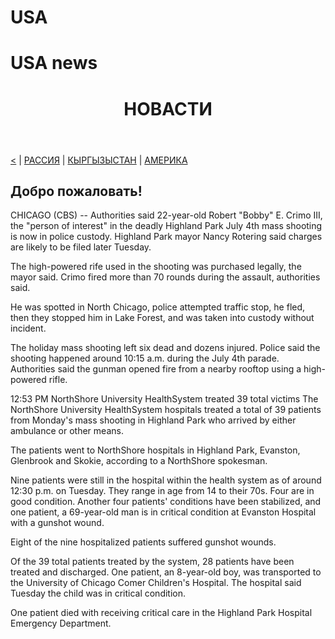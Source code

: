 # USA
<h1>USA news</h1>
</head> 
 <body>
  <header>
    <h1>НОВАСТИ</h1>
  </header>
  <nav><a href="https://maike1230.github.io/Russiannews/"><</a> | <a href="https://maike1230.github.io/Russiannews/">РАССИЯ</a> |
       <a href="https://maike1230.github.io/kyrgyzystan/">КЫРГЫЗЫСТАН</a> | <a href="https">АМЕРИКА</a></nav>
  <article>
    <h2>Добро пожаловать!</h2>
  </article>
 </body> 
   <p>CHICAGO (CBS) -- Authorities said 22-year-old Robert "Bobby" E. Crimo III, the "person of interest" in the deadly Highland Park July 4th mass shooting is now in police custody. Highland Park mayor Nancy Rotering said charges are likely to be filed later Tuesday. 

The high-powered rife used in the shooting was purchased legally, the mayor said. Crimo fired more than 70 rounds during the assault, authorities said. 

He was spotted in North Chicago, police attempted traffic stop, he fled, then they stopped him in Lake Forest, and was taken into custody without incident.

The holiday mass shooting left six dead and dozens injured. Police said the shooting happened around 10:15 a.m. during the July 4th parade. Authorities said the gunman opened fire from a nearby rooftop using a high-powered rifle.

 12:53 PM
NorthShore University HealthSystem treated 39 total victims
The NorthShore University HealthSystem hospitals treated a total of 39 patients from Monday's mass shooting in Highland Park who arrived by either ambulance or other means.

The patients went to NorthShore hospitals in Highland Park, Evanston, Glenbrook and Skokie, according to a NorthShore spokesman.

Nine patients were still in the hospital within the health system as of around 12:30 p.m. on Tuesday. They range in age from 14 to their 70s. Four are in good condition. Another four patients' conditions have been stabilized, and one patient, a 69-year-old man is in critical condition at Evanston Hospital with a gunshot wound.

Eight of the nine hospitalized patients suffered gunshot wounds.

Of the 39 total patients treated by the system, 28 patients have been treated and discharged. One patient, an 8-year-old boy, was transported to the University of Chicago Comer Children's Hospital. The hospital said Tuesday the child was in critical condition.

One patient died with receiving critical care in the Highland Park Hospital Emergency Department.</p>
